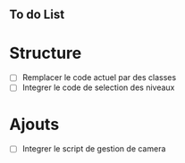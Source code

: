## To do List

# Structure 
- [ ] Remplacer le code actuel par des classes
- [ ] Integrer le code de selection des niveaux

# Ajouts 
- [ ] Integrer le script de gestion de camera


